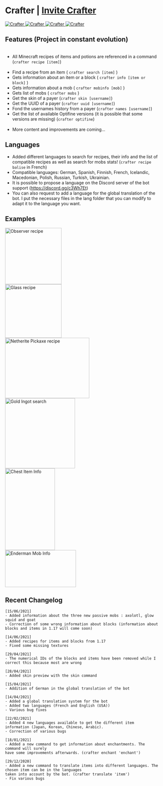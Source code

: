 <h1>Crafter | <a href="https://discord.com/oauth2/authorize?client_id=740727392041041981&permissions=311360&scope=bot">Invite Crafter</a></h1>
<a href="https://top.gg/bot/740727392041041981"> 
  <img src="https://top.gg/api/widget/status/740727392041041981.svg" alt="Crafter" />
  <img src="https://top.gg/api/widget/servers/740727392041041981.svg?noavatar=true" alt="Crafter" />
  <img src="https://top.gg/api/widget/upvotes/740727392041041981.svg?noavatar=true" alt="Crafter" />
  <img src="https://top.gg/api/widget/owner/740727392041041981.svg?noavatar=true" alt="Crafter" />
</a>

<h2>Features (Project in constant evolution)</h2>
    <ul>
    	<li>All Minecraft recipes of items and potions are referenced in a command (<code>crafter recipe [item]</code>)</li>
      <li>Find a recipe from an item ( <code>crafter search [item]</code> )</li>
    	<li>Gets information about an item or a block ( <code>crafter info [item or block]</code> )</li>
      <li>Gets information about a mob ( <code>crafter mobinfo [mob]</code> )</li>
     	<li>Gets list of mobs ( <code>crafter mobs</code> )</li>
      <li>Get the skin of a payer (<code>crafter skin [username]</code>)</li>
     	<li>Get the UUID of a payer (<code>crafter uuid [username]</code>)</li>
      <li>Fond the usernames history from a payer (<code>crafter names [username]</code>)</li>
      <li>Get the list of available Optifine versions (it is possible that some versions are missing) (<code>crafter optifine</code>)</li>
     	<li>More content and improvements are coming...</li>
    </ul>
<h2>Languages</h2>
    <ul>
        <li>Added different languages to search for recipes, their info and the list of compatible recipes as well as search for mobs stats! (<code>crafter recipe balise</code> in French)</li>
        <li>Compatible languages: German, Spanish, Finnish, French, Icelandic, Macedonian, Polish, Russian, Turkish, Ukrainian.</li>
      	<li>It is possible to propose a language on the Discord server of the bot support (<a href="https://discord.gg/c3Wh7Et" target="_blank">https://discord.gg/c3Wh7Et</a>)
        <li>You can also request to add a language for the global translation of the bot. I put the necessary files in the lang folder that you can modify to adapt it to the language you want.</li>
    </ul>
<h2>Examples</h2>
  <a>
    <div>
      <!--<code>crafter recipe observer</code>-->
      <img src="http://image.noelshack.com/fichiers/2020/51/1/1607982035-observer-recipe.png" alt="Observer recipe" width="185" height="184">
    </div>
    <div>
      <!--<code>crafter recipe glass</code>-->
      <img src="http://image.noelshack.com/fichiers/2020/51/1/1607982035-glass-recipe.png" alt="Glass recipe" width="185" height="175">
    </div>
    <div>
      <!--<code>crafter recipe netherite pickaxe</code>-->
      <img src="http://image.noelshack.com/fichiers/2020/51/1/1607982035-netherite-pickaxe-recipe.png" alt="Netherite Pickaxe recipe" width="276" height="197">
    </div>
    <div>
      <!--<code>crafter search gold ingot</code>-->
      <img src="http://image.noelshack.com/fichiers/2020/51/1/1607982035-gold-ingot-search.png" alt="Gold Ingot search" width="229" height="229">
    </div>
    <div>
      <!--<code>crafter info chest</code>-->
      <img src="http://image.noelshack.com/fichiers/2020/51/1/1607982035-chest-iteminfo.png" alt="Chest Item Info" width="163" height="267">
    </div>
    <div>
      <!--<code>crafter mobinfo enderman</code>-->
      <img src="http://image.noelshack.com/fichiers/2020/51/1/1607982035-enderman-mobinfo.png" alt="Enderman Mob Info" width="232" height="121">
    </div>
  </a>


<h2>Recent Changelog</h2>

```
[15/06/2021]
- Added information about the three new passive mobs : axolotl, glow squid and goat
- Correction of some wrong information about blocks (information about blocks and items in 1.17 will come soon)
```
```
[14/06/2021]
- Added recipes for items and blocks from 1.17
- Fixed some missing textures
```
```
[29/04/2021]
- The numerical IDs of the blocks and items have been removed while I correct this because most are wrong
```
```
[28/04/2021]
- Added skin preview with the skin command
```
```
[15/04/2021]
- Addition of German in the global translation of the bot
```
```
[14/04/2021]
- Added a global translation system for the bot
- Added two languages (French and English (USA))
- Various bug fixes
```
```
[22/02/2021]
- Added 4 new languages available to get the different item information (Japan, Korean, Chinese, Arabic).
- Correction of various bugs
```
```
[18/01/2021]
- Added a new command to get information about enchantments. The command will surely 
have some improvements afterwards. (crafter enchant 'enchant')
```
```
[29/12/2020]
- Added a new command to translate items into different languages. The chosen item can be in the languages 
taken into account by the bot. (crafter translate 'item')
- Fix various bugs
```

